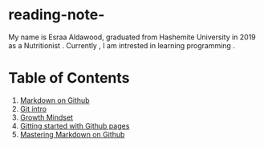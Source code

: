 # reading-note-
My name is Esraa Aldawood, graduated from Hashemite University in 2019 as a Nutritionist .
Currently , I am intrested in learning programming .




# Table of Contents
1. [Markdown on Github](markdown)
2. [Git intro](#example2)
3. [Growth Mindset](#third-example)
4. [Gitting started with Github pages](#fourth-examplehttpwwwfourthexamplecom)
5. [Mastering Markdown on Github](cc)


